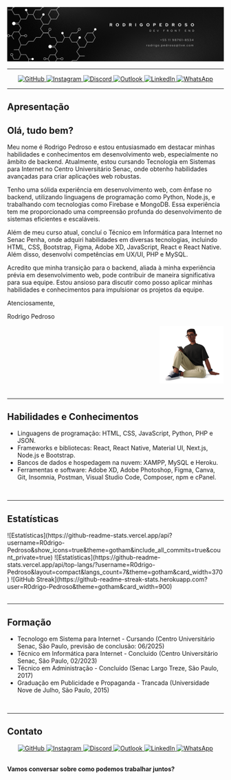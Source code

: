 <div align="center">
    <img src="atualizacao_readme/fundoLinkedinAtualizado.png" alt="Principal">
</div>

<hr>

<div align="center">
    <a href="https://github.com/R0drigo-Pedroso">
        <img src="https://img.shields.io/badge/GitHub-181717?style=for-the-badge&logo=github&logoColor=white" alt="GitHub">
    </a>
    <a href="https://www.instagram.com/rodrigo.pedros0/" target="_blank">
        <img src="https://img.shields.io/badge/Instagram-E4405F?style=for-the-badge&logo=instagram&logoColor=white" alt="Instagram">
    </a>
    <a href="https://discord.com/channels/@me" target="_blank">
        <img src="https://img.shields.io/badge/Discord-7289DA?style=for-the-badge&logo=discord&logoColor=white" alt="Discord">
    </a>
    <a href="mailto:rodrigo.pedroso@live.com">
        <img src="https://img.shields.io/badge/Microsoft_Outlook-0078D4?style=for-the-badge&logo=microsoft-outlook&logoColor=white" alt="Outlook">
    </a>
    <a href="https://www.linkedin.com/in/rodrig0pedros0/" target="_blank">
        <img src="https://img.shields.io/badge/-LinkedIn-%230077B5?style=for-the-badge&logo=linkedin&logoColor=white" alt="LinkedIn">
    </a>
    <a href="https://api.whatsapp.com/send?phone=5511987618534" target="_blank">
        <img src="https://img.shields.io/badge/WhatsApp-25D366?style=for-the-badge&logo=whatsapp&logoColor=white" alt="WhatsApp">
    </a>
</div>

<hr>

## Apresentação

<div align="left">
    <h2>Olá, tudo bem?</h2>
    <p>Meu nome é Rodrigo Pedroso e estou entusiasmado em destacar minhas habilidades e conhecimentos em desenvolvimento web, especialmente no âmbito de backend. Atualmente, estou cursando Tecnologia em Sistemas para Internet no Centro Universitário Senac, onde obtenho habilidades avançadas para criar aplicações web robustas.</p>
    <p>Tenho uma sólida experiência em desenvolvimento web, com ênfase no backend, utilizando linguagens de programação como Python, Node.js, e trabalhando com tecnologias como Firebase e MongoDB. Essa experiência tem me proporcionado uma compreensão profunda do desenvolvimento de sistemas eficientes e escaláveis.</p>
    <p>Além de meu curso atual, concluí o Técnico em Informática para Internet no Senac Penha, onde adquiri habilidades em diversas tecnologias, incluindo HTML, CSS, Bootstrap, Figma, Adobe XD, JavaScript, React e React Native. Além disso, desenvolvi competências em UX/UI, PHP e MySQL.</p>
    <p>Acredito que minha transição para o backend, aliada à minha experiência prévia em desenvolvimento web, pode contribuir de maneira significativa para sua equipe. Estou ansioso para discutir como posso aplicar minhas habilidades e conhecimentos para impulsionar os projetos da equipe.</p>
    <p>Atenciosamente,</p>
    <p>Rodrigo Pedroso</p>
</div>

<div align="right">
    <img src="atualizacao_readme/imgem_3d_sentada.png" width="150" alt="Imagem 3D Sentada">
</div>

<br>
<hr>

## Habilidades e Conhecimentos

- Linguagens de programação: HTML, CSS, JavaScript, Python, PHP e JSON.
- Frameworks e bibliotecas: React, React Native, Material UI, Next.js, Node.js e Bootstrap.
- Bancos de dados e hospedagem na nuvem: XAMPP, MySQL e Heroku.
- Ferramentas e software: Adobe XD, Adobe Photoshop, Figma, Canva, Git, Insomnia, Postman, Visual Studio Code, Composer, npm e cPanel.

<br>
<hr>

## Estatísticas

<div aling="center">
![Estatísticas](https://github-readme-stats.vercel.app/api?username=R0drigo-Pedroso&show_icons=true&theme=gotham&include_all_commits=true&count_private=true)
![Estatísticas](https://github-readme-stats.vercel.app/api/top-langs/?username=R0drigo-Pedroso&layout=compact&langs_count=7&theme=gotham&card_width=370)
![GitHub Streak](https://github-readme-streak-stats.herokuapp.com?user=R0drigo-Pedroso&theme=gotham&card_width=900)
<div>
<br>

<hr>

## Formação

- Tecnologo em Sistema para Internet - Cursando (Centro Universitário Senac, São Paulo, previsão de conclusão: 06/2025)
- Técnico em Informática para Internet - Concluido (Centro Universitário Senac, São Paulo, 02/2023)
- Técnico em Administração - Concluído (Senac Largo Treze, São Paulo, 2017)
- Graduação em Publicidade e Propaganda - Trancada (Universidade Nove de Julho, São Paulo, 2015)

<br>
<hr>

## Contato

<div align="center">
    <a href="https://github.com/R0drigo-Pedroso">
        <img src="https://img.shields.io/badge/GitHub-181717?style=for-the-badge&logo=github&logoColor=white" alt="GitHub">
    </a>
    <a href="https://www.instagram.com/rodrigo.pedros0/" target="_blank">
        <img src="https://img.shields.io/badge/Instagram-E4405F?style=for-the-badge&logo=instagram&logoColor=white" alt="Instagram">
    </a>
    <a href="https://discord.com/channels/@me" target="_blank">
        <img src="https://img.shields.io/badge/Discord-7289DA?style=for-the-badge&logo=discord&logoColor=white" alt="Discord">
    </a>
    <a href="mailto:rodrigo.pedroso@live.com">
        <img src="https://img.shields.io/badge/Microsoft_Outlook-0078D4?style=for-the-badge&logo=microsoft-outlook&logoColor=white" alt="Outlook">
    </a>
    <a href="https://www.linkedin.com/in/rodrig0pedros0/" target="_blank">
        <img src="https://img.shields.io/badge/-LinkedIn-%230077B5?style=for-the-badge&logo=linkedin&logoColor=white" alt="LinkedIn">
    </a>
    <a href="https://api.whatsapp.com/send?phone=5511987618534" target="_blank">
        <img src="https://img.shields.io/badge/WhatsApp-25D366?style=for-the-badge&logo=whatsapp&logoColor=white" alt="WhatsApp">
    </a>
</div>

<br>

**Vamos conversar sobre como podemos trabalhar juntos?**
